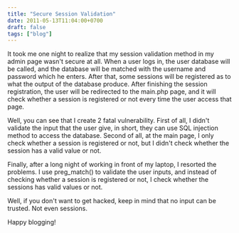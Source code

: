 ```yaml
---
title: "Secure Session Validation"
date: 2011-05-13T11:04:00+0700
draft: false
tags: ["blog"]
---
```


It took me one night to realize that my session validation method in my admin page wasn't secure at all. When a user logs in, the user database will be called, and the database will be matched with the username and password which he enters. After that, some sessions will be registered as to what the output of the database produce. After finishing the session registration, the user will be redirected to the main.php page, and it will check whether a session is registered or not every time the user access that page.

Well, you can see that I create 2 fatal vulnerability. First of all, I didn't validate the input that the user give, in short, they can use SQL injection method to access the database. Second of all, at the main page, I only check whether a session is registered or not, but I didn't check whether the session has a valid value or not.

Finally, after a long night of working in front of my laptop, I resorted the problems. I use preg\_match() to validate the user inputs, and instead of checking whether a session is registered or not, I check whether the sessions has valid values or not.

Well, if you don't want to get hacked, keep in mind that no input can be trusted. Not even sessions.

Happy blogging!